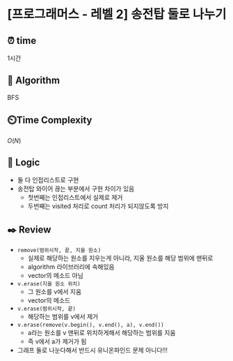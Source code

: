 # [프로그래머스 - 레벨 2] 송전탑 둘로 나누기
 
## ⏰  **time**
1시간

## :pushpin: **Algorithm**
BFS

## ⏲️**Time Complexity**
$O(N)$

## :round_pushpin: **Logic**
- 둘 다 인접리스트로 구현
- 송전탑 와이어 끊는 부분에서 구현 차이가 있음
    - 첫번째는 인접리스트에서 실제로 제거
    - 두번째는 visited 처리로 count 처리가 되지않도록 방지

## :black_nib: **Review**
- `remove(범위시작, 끝, 지울 원소)`
    - 실제로 해당하는 원소를 지우는게 아니라, 지울 원소를 해당 범위에 맨뒤로
    - algorithm 라이브러리에 속해있음
    - vector의 메소드 아님
- `v.erase(지울 원소 위치)`
    - 그 원소를 v에서 지움
    - vector의 메소드
- `v.erase(범위시작, 끝)`
    - 해당하는 범위를 v에서 제거
- `v.erase(remove(v.begin(), v.end(), a), v.end())`
    - a라는 원소를 v 맨뒤로 위치하게해서 해당하는 범위를 지움
    - 즉 v에서 a가 제거가 됨
- 그래프 둘로 나눈다해서 반드시 유니온파인드 문제 아니다!!!
